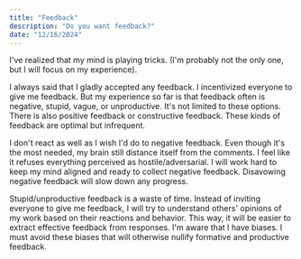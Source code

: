 ```yaml
---
title: "Feedback"
description: "Do you want feedback?"
date: "12/16/2024"
---
```


I've realized that my mind is playing tricks. (I'm probably not the only one, but I will focus on my experience).

I always said that I gladly accepted any feedback. I incentivized everyone to give me feedback. But my experience so far is that feedback often is negative, stupid, vague, or unproductive. It's not limited to these options. There is also positive feedback or constructive feedback. These kinds of feedback are optimal but infrequent.

I don't react as well as I wish I'd do to negative feedback. Even though it's the most needed, my brain still distance itself from the comments. I feel like it refuses everything perceived as hostile/adversarial. I will work hard to keep my mind aligned and ready to collect negative feedback. Disavowing negative feedback will slow down any progress.

Stupid/unproductive feedback is a waste of time. Instead of inviting everyone to give me feedback, I will try to understand others' opinions of my work based on their reactions and behavior. This way, it will be easier to extract effective feedback from responses. I'm aware that I have biases. I must avoid these biases that will otherwise nullify formative and productive feedback.
